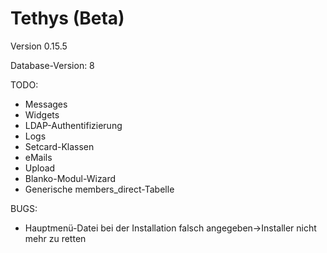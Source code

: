 Tethys (Beta)
=============

Version 0.15.5

Database-Version: 8

TODO:
* Messages
* Widgets
* LDAP-Authentifizierung
* Logs
* Setcard-Klassen
* eMails
* Upload
* Blanko-Modul-Wizard
* Generische members_direct-Tabelle

BUGS:
* Hauptmenü-Datei bei der Installation falsch angegeben->Installer nicht mehr zu retten

